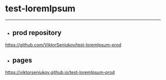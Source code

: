 # test-loremIpsum

---

* ## prod repository

https://github.com/ViktorSeniukov/test-loremIpsum-prod

* ## pages

https://viktorseniukov.github.io/test-loremIpsum-prod
